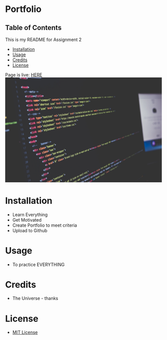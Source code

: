 # Portfolio

## Table of Contents

This is my README for Assignment 2
* [Installation](#installation)
* [Usage](#Usage)
* [Credits](#Credits)
* [License](#License)

Page is live: [HERE](https://kevsaj.github.io/Portfolio/)
![Image of site](/img/code.jpg "demo")


# Installation
* Learn Everything
* Get Motivated
* Create Portfolio to meet criteria
* Upload to Github 

# Usage
* To practice EVERYTHING

# Credits
* The Universe - thanks

# License
* [MIT License](https://github.com/kevsaj/Portfolio/blob/main/LICENSE)